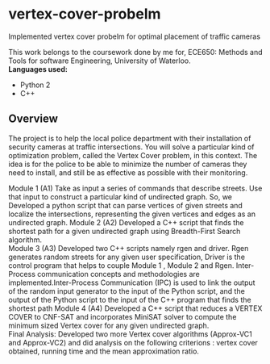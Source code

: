 # vertex-cover-probelm
Implemented vertex cover probelm for optimal placement of traffic cameras

This work belongs to the coursework done by me for, ECE650: Methods and Tools for software Engineering, University of Waterloo.  
**Languages used:**  
- Python 2
- C++  
## Overview
The project is to help the local police department with their installation of security cameras at traffic intersections.
You will solve a particular kind of optimization problem, called the Vertex Cover problem, in this
context. The idea is for the police to be able to minimize the number of cameras they need to
install, and still be as effective as possible with their monitoring.  

Module 1 (A1) 
Take as input a series of commands that describe streets. Use that input to construct a particular kind of undirected graph. So, we Developed a python script that can parse vertices of given streets and localize the intersections, representing the given vertices and edges as an undirected graph.
Module 2 (A2) 
Developed a C++ script that finds the shortest path for a given undirected graph using Breadth-First Search algorithm.  
Module 3 (A3)
Developed two C++ scripts namely rgen and driver. Rgen generates random streets for any given user specification, Driver is the control program that helps to couple Module 1 , Module 2 and Rgen. Inter-Process communication concepts and methodologies are implemented.Inter-Process Communication (IPC) is used to link the output of the random input generator to the input of the Python script, and the output of the Python script to the input of the C++ program that finds the shortest path
Module 4 (A4) 
Developed a C++ script that reduces a VERTEX COVER to CNF-SAT and incorporates MiniSAT solver  to compute the minimum sized Vertex cover for any given undirected graph.  
Final Analysis: Developed two more Vertex cover algorithms (Approx-VC1 and Approx-VC2) and did analysis on the following criterions : vertex cover obtained, running time and the mean approximation ratio. 


